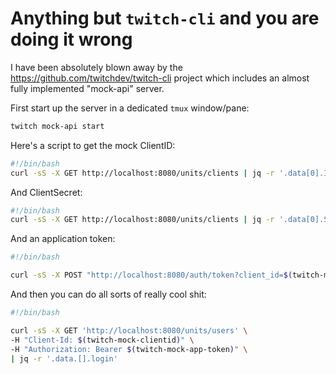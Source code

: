 # Anything but `twitch-cli` and you are doing it wrong

I have been absolutely blown away by the <https://github.com/twitchdev/twitch-cli> project which includes an almost fully implemented "mock-api" server.

First start up the server in a dedicated `tmux` window/pane:

```sh
twitch mock-api start
```

Here's a script to get the mock ClientID:

```sh
#!/bin/bash
curl -sS -X GET http://localhost:8080/units/clients | jq -r '.data[0].ID'
```

And ClientSecret:

```sh
#!/bin/bash
curl -sS -X GET http://localhost:8080/units/clients | jq -r '.data[0].Secret'
```

And an application token:

```sh
#!/bin/bash

curl -sS -X POST "http://localhost:8080/auth/token?client_id=$(twitch-mock-clientid)&client_secret=$(twitch-mock-            clientsecret)&grant_type=client_credentials" | jq -r '.access_token'

```

And then you can do all sorts of really cool shit:

```sh
#!/bin/bash

curl -sS -X GET 'http://localhost:8080/units/users' \
-H "Client-Id: $(twitch-mock-clientid)" \
-H "Authorization: Bearer $(twitch-mock-app-token)" \
| jq -r '.data.[].login'
```

